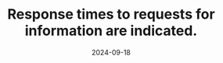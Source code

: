 ---
N: '103'
Rubrique: Identification et contact
title: Response times to requests for information are indicated.
abstract: 
categories: ["Identification and contact"]
agrege: O4103-E017
opquast: '4 103'
indiceebook: '17'
description: "Rule n° 017"
before: "016"
weight: "017"
after: "018"
actif: '1'
layout: rules
date: 2024-09-18
tags: ["", ""]
objectif: ["", ""]
Meo: [""]
Controle: [""
]
epubcheck: 
ace: 
humancheck: true
Source: ["Opquast"]
Referentiel: [""]
Steps: ["", ""]
---